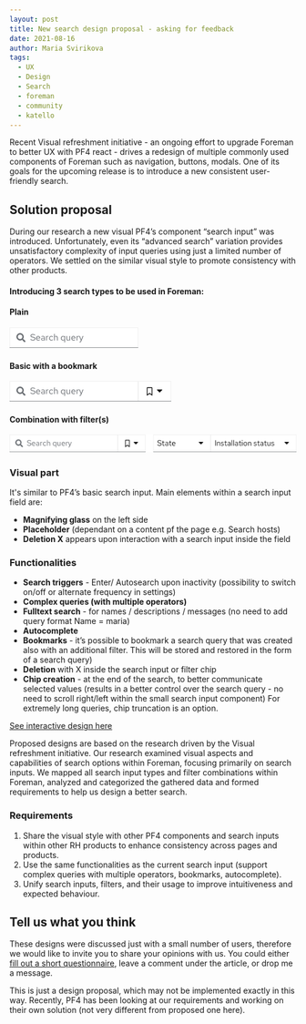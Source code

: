 ```yaml
---
layout: post
title: New search design proposal - asking for feedback
date: 2021-08-16
author: Maria Svirikova
tags:
  - UX
  - Design
  - Search
  - foreman
  - community
  - katello
---
```


Recent Visual refreshment initiative - an ongoing effort to upgrade Foreman to better UX with PF4 react - drives a redesign of multiple commonly used components of Foreman such as navigation, buttons, modals. One of its goals for the upcoming release is to introduce a new consistent user-friendly search.

<!--more-->

## **Solution proposal**

During our research a new visual PF4’s component “search input” was introduced. Unfortunately, even its “advanced search” variation provides unsatisfactory complexity of input queries using just a limited number of operators. We settled on the similar visual style to promote consistency with other products.

#### Introducing 3 search types to be used in Foreman:

#### Plain

![](/static/images/blog_images/2021-08-16-new_search_design_proposal-asking_for_feedback/2021-08-16-plain_search.png)

#### Basic with a bookmark

![](/static/images/blog_images/2021-08-16-new_search_design_proposal-asking_for_feedback/2021-08-16-search1.png)

#### Combination with filter(s)

![](/static/images/blog_images/2021-08-16-new_search_design_proposal-asking_for_feedback/2021-08-16-combination_search_input_and_filter.png)

### **Visual part**

It's similar to PF4’s basic search input.
Main elements within a search input field are:

- **Magnifying glass** on the left side
- **Placeholder** (dependant on a content pf the page e.g. Search hosts)
- **Deletion X** appears upon interaction with a search input inside the field

### **Functionalities**

- **Search triggers** - Enter/ Autosearch upon inactivity (possibility to switch on/off or alternate frequency in settings)
- **Complex queries (with multiple operators)**
- **Fulltext search** - for names / descriptions / messages (no need to add query format Name = maria)
- **Autocomplete**
- **Bookmarks** - it’s possible to bookmark a search query that was created also with an additional filter. This will be stored and restored in the form of a search query)
- **Deletion** with X inside the search input or filter chip
- **Chip creation** - at the end of the search, to better communicate selected values (results in a better control over the search query - no need to scroll right/left within the small search input component) For extremely long queries, chip truncation is an option.

[See interactive design here](https://marvelapp.com/prototype/676i0cf/screen/81174843 "Designs")

Proposed designs are based on the research driven by the Visual refreshment initiative. Our research examined visual aspects and capabilities of search options within Foreman, focusing primarily on search inputs. We mapped all search input types and filter combinations within Foreman, analyzed and categorized the gathered data and formed requirements to help us design a better search.

### **Requirements**

1.  Share the visual style with other PF4 components and search inputs within other RH products to enhance consistency across pages and products.
2.  Use the same functionalities as the current search input (support complex queries with multiple operators, bookmarks, autocomplete).
3.  Unify search inputs, filters, and their usage to improve intuitiveness and expected behaviour.

## **Tell us what you think**

These designs were discussed just with a small number of users, therefore we would like to invite you to share your opinions with us. You could either [fill out a short questionnaire](https://docs.google.com/forms/d/e/1FAIpQLSd_sx4AQquUKTKQnJZIHU00ZAySRnBj7-4pExcuRCcblZ0h7A/viewform "Questionnaire"), leave a comment under the article, or drop me a message.

This is just a design proposal, which may not be implemented exactly in this way. Recently, PF4 has been looking at our requirements and working on their own solution (not very different from proposed one here).
